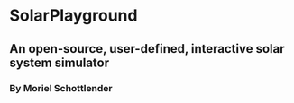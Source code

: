 # SolarPlayground
## An open-source, user-defined, interactive solar system simulator
### By Moriel Schottlender
